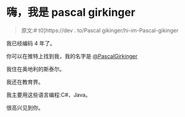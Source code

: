 # 嗨，我是 pascal girkinger

> 原文:# t0]https://dev . to/Pascal gikinger/hi-im-Pascal-gikinger

我已经编码 4 年了。

你可以在推特上找到我，我的名字是 [@PascalGirkinger](https://twitter.com/PascalGirkinger)

我住在奥地利的斯泰尔。

我还在教育界。

我主要用这些语言编程:C#、Java。

很高兴见到你。